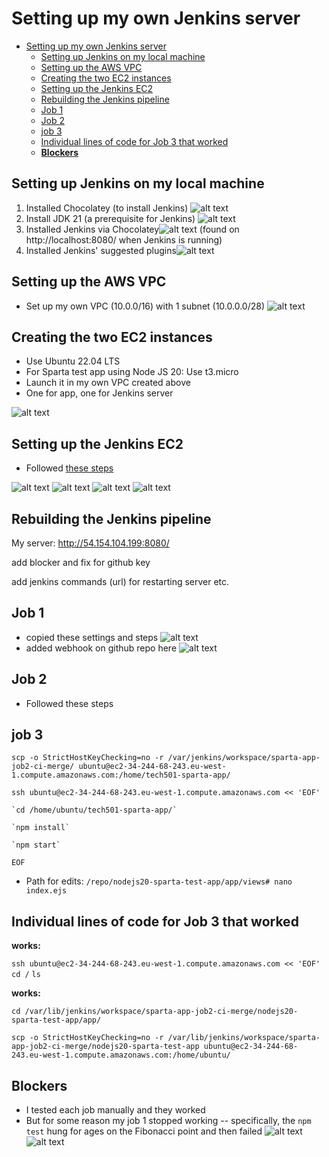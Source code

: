 # Setting up my own Jenkins server 
- [Setting up my own Jenkins server](#setting-up-my-own-jenkins-server)
  - [Setting up Jenkins on my local machine](#setting-up-jenkins-on-my-local-machine)
  - [Setting up the AWS VPC](#setting-up-the-aws-vpc)
  - [Creating the two EC2 instances](#creating-the-two-ec2-instances)
  - [Setting up the Jenkins EC2](#setting-up-the-jenkins-ec2)
  - [Rebuilding the Jenkins pipeline](#rebuilding-the-jenkins-pipeline)
  - [Job 1](#job-1)
  - [Job 2](#job-2)
  - [job 3](#job-3)
  - [Individual lines of code for Job 3 that worked](#individual-lines-of-code-for-job-3-that-worked)
  - [**Blockers**](#blockers)

## Setting up Jenkins on my local machine

1. Installed Chocolatey (to install Jenkins)
![alt text](Images/image-1.png)
1. Install JDK 21 (a prerequisite for Jenkins) ![alt text](image.png)
2. Installed Jenkins via Chocolatey![alt text](Images/image.png) (found on http://localhost:8080/ when Jenkins is running)
3. Installed Jenkins' suggested plugins![alt text](Images/image-2.png)

## Setting up the AWS VPC

- Set up my own VPC (10.0.0/16) with 1 subnet (10.0.0.0/28) 
![alt text](image-1.png)

## Creating the two EC2 instances

- Use Ubuntu 22.04 LTS
- For Sparta test app using Node JS 20: Use t3.micro
- Launch it in my own VPC created above
- One for app, one for Jenkins server

![alt text](image-3.png)

## Setting up the Jenkins EC2

- Followed [these steps](https://phoenixnap.com/kb/install-jenkins-ubuntu)

![alt text](image-2.png)
![alt text](image-4.png)
![alt text](image-5.png)
![alt text](image-6.png)

## Rebuilding the Jenkins pipeline

My server: http://54.154.104.199:8080/

add blocker and fix for github key

add jenkins commands (url) for restarting server etc.

## Job 1

- copied these settings and steps
![alt text](image-7.png)
- added webhook on github repo here
![alt text](image-8.png)

## Job 2

- Followed these steps

## job 3

`scp -o StrictHostKeyChecking=no -r /var/jenkins/workspace/sparta-app-job2-ci-merge/ ubuntu@ec2-34-244-68-243.eu-west-1.compute.amazonaws.com:/home/tech501-sparta-app/`

`ssh ubuntu@ec2-34-244-68-243.eu-west-1.compute.amazonaws.com << 'EOF'`
	
    `cd /home/ubuntu/tech501-sparta-app/`
  
    `npm install`
  
    `npm start`
`EOF`

- Path for edits: `/repo/nodejs20-sparta-test-app/app/views# nano index.ejs`

## Individual lines of code for Job 3 that worked

**works:**

`ssh ubuntu@ec2-34-244-68-243.eu-west-1.compute.amazonaws.com << 'EOF'`
  `cd /`
  `ls`

**works:**

`cd /var/lib/jenkins/workspace/sparta-app-job2-ci-merge/nodejs20-sparta-test-app/app/`


`scp -o StrictHostKeyChecking=no -r /var/lib/jenkins/workspace/sparta-app-job2-ci-merge/nodejs20-sparta-test-app ubuntu@ec2-34-244-68-243.eu-west-1.compute.amazonaws.com:/home/ubuntu/`

## **Blockers**

- I tested each job manually and they worked
- But for some reason my job 1 stopped working -- specifically, the `npm test` hung for ages on the Fibonacci point and then failed
![alt text](image-9.png)
![alt text](image-10.png)
